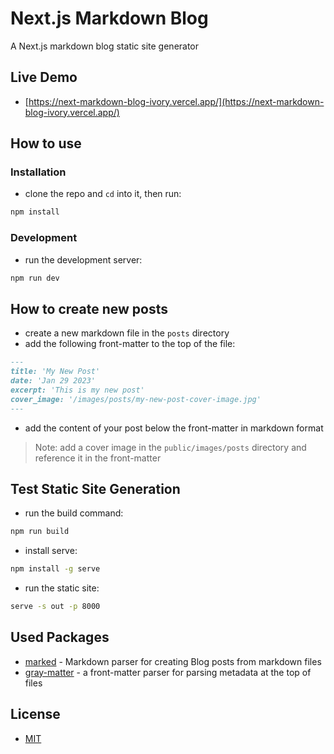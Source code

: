 # Next.js Markdown Blog

A Next.js markdown blog static site generator

## Live Demo

- [https://next-markdown-blog-ivory.vercel.app/](https://next-markdown-blog-ivory.vercel.app/)

## How to use

### Installation

- clone the repo and `cd` into it, then run:

```bash
npm install
```

### Development

- run the development server:

```bash
npm run dev
```

## How to create new posts

- create a new markdown file in the `posts` directory
- add the following front-matter to the top of the file:

```markdown
---
title: 'My New Post'
date: 'Jan 29 2023'
excerpt: 'This is my new post'
cover_image: '/images/posts/my-new-post-cover-image.jpg'
---
```

- add the content of your post below the front-matter in markdown format

> Note: add a cover image in the `public/images/posts` directory and reference it in the front-matter

## Test Static Site Generation

- run the build command:

```bash
npm run build
```

- install serve:

```bash
npm install -g serve
```

- run the static site:

```bash
serve -s out -p 8000
```

## Used Packages

- [marked](https://www.npmjs.com/package/marked) - Markdown parser for creating Blog posts from markdown files
- [gray-matter](https://www.npmjs.com/package/gray-matter) - a front-matter parser for parsing metadata at the top of files

## License

- [MIT](LICENSE.md)
